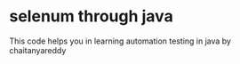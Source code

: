# selenum through java
This code helps you in learning automation testing in java by chaitanyareddy
